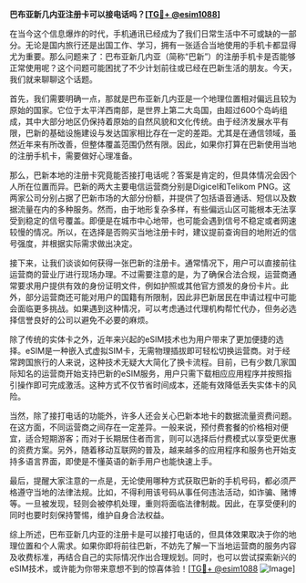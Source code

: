 **巴布亚新几内亚注册卡可以接电话吗？[[TG💪+ @esim1088](https://t.me/s/esim1088)]**

在当今这个信息爆炸的时代，手机通讯已经成为了我们日常生活中不可或缺的一部分。无论是国内旅行还是出国工作、学习，拥有一张适合当地使用的手机卡都显得尤为重要。那么问题来了：巴布亚新几内亚（简称“巴新”）的注册手机卡是否能够正常使用呢？这个问题可能困扰了不少计划前往或已经在巴新生活的朋友。今天，我们就来聊聊这个话题。

首先，我们需要明确一点，那就是巴布亚新几内亚是一个地理位置相对偏远且较为原始的国家。它位于太平洋西南部，是世界上第二大岛国，由超过600个岛屿组成，其中大部分地区仍保持着原始的自然风貌和文化传统。由于经济发展水平有限，巴新的基础设施建设与发达国家相比存在一定的差距。尤其是在通信领域，虽然近年来有所改善，但整体覆盖范围仍然有限。因此，如果你打算在巴新使用当地的注册手机卡，需要做好心理准备。

那么，巴新本地的注册卡究竟能否接打电话呢？答案是肯定的，但具体情况会因个人所在位置而异。巴新的两大主要电信运营商分别是Digicel和Telikom PNG。这两家公司分别占据了巴新市场的大部分份额，并提供了包括语音通话、短信以及数据流量在内的多种服务。然而，由于地形复杂多样，有些偏远山区可能根本无法享受到稳定的信号覆盖。即便是在城市中心地带，也可能会遇到信号不稳定或者网速较慢的情况。所以，在选择是否购买当地注册卡时，建议提前查询目的地附近的信号强度，并根据实际需求做出决定。

接下来，让我们谈谈如何获得一张巴新的注册卡。通常情况下，用户可以直接前往运营商的营业厅进行现场办理。不过需要注意的是，为了确保合法合规，运营商通常要求用户提供有效的身份证明文件，例如护照或其他官方颁发的身份卡片。此外，部分运营商还可能对用户的国籍有所限制，因此非巴新居民在申请过程中可能会面临更多挑战。如果遇到这种情况，可以考虑通过代理机构帮忙代办，但务必选择信誉良好的公司以避免不必要的麻烦。

除了传统的实体卡之外，近年来兴起的eSIM技术也为用户带来了更加便捷的选择。eSIM是一种嵌入式虚拟SIM卡，无需物理插拔即可轻松切换运营商。对于经常跨国旅行的人来说，这种技术无疑大大简化了换卡流程。目前，已有少数几家国际知名的运营商开始支持巴新的eSIM服务，用户只需下载相应应用程序并按照指引操作即可完成激活。这种方式不仅节省时间成本，还能有效降低丢失实体卡的风险。

当然，除了接打电话的功能外，许多人还会关心巴新本地卡的数据流量资费问题。在这方面，不同运营商之间存在一定差异。一般来说，预付费套餐的价格相对便宜，适合短期游客；而对于长期居住者而言，则可以选择后付费模式以享受更优惠的资费方案。另外，随着移动互联网的普及，越来越多的应用程序和服务也开始支持多语言界面，即使是不懂英语的新手用户也能快速上手。

最后，提醒大家注意的一点是，无论使用哪种方式获取巴新的手机号码，都必须严格遵守当地的法律法规。比如，不得利用该号码从事任何违法活动，如诈骗、赌博等。一旦被发现，轻则会被停机处理，重则将面临法律制裁。因此，在享受便利的同时也要时刻保持警惕，维护自身合法权益。

综上所述，巴布亚新几内亚的注册卡是可以接打电话的，但具体效果取决于你的地理位置和个人需求。如果你即将前往巴新，不妨先了解一下当地运营商的服务内容及收费标准，再结合自己的实际情况作出合理规划。同时，也可以尝试探索新兴的eSIM技术，或许能为你带来意想不到的惊喜体验！[[TG💪+ @esim1088](https://t.me/s/esim1088) ![Image](https://i.postimg.cc/4NQfJmqS/Snipaste-2025-05-13-00-14-12.png)]